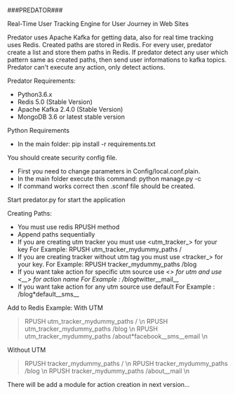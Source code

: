 ###PREDATOR###

Real-Time User Tracking Engine for User Journey in Web Sites

Predator uses Apache Kafka for getting data, also for real time tracking 
uses Redis. Created paths are stored in Redis. For every user, predator create 
a list and store them paths in Redis. If predator detect any user which pattern
same as created paths, then send user informations to kafka topics. 
Predator can't execute any action, only detect actions.


Predator Requirements:
  - Python3.6.x
  - Redis 5.0 (Stable Version)
  - Apache Kafka 2.4.0 (Stable Version)
  - MongoDB 3.6 or latest stable version


Python Requirements
  - In the main folder:
        pip install -r requirements.txt


You should create security config file. 
  - First you need to change parameters in Config/local.conf.plain.
  - In the main folder execute this command:
        python manage.py -c
  - If command works correct then .sconf file should be created. 


Start predator.py for start the application


Creating Paths:
  - You must use redis RPUSH method
  - Append paths sequentially
  - If you are creating utm tracker you must use <utm_tracker_> for your key
    For Example:
      RPUSH utm_tracker_mydummy_paths /
  - If you are creating tracker without utm tag you must use <tracker_> for
    your key.
    For Example:
      RPUSH tracker_mydummy_paths /blog
  - If you want take action for specific utm source use <*> for utm and use
  <__> for action name
    For Example : /blog*twitter__mail__
  - If you want take action for any utm source use default
    For Example : /blog*default__sms__

Add to Redis Example:
  With UTM
> RPUSH utm_tracker_mydummy_paths / \n
> RPUSH utm_tracker_mydummy_paths /blog \n
> RPUSH utm_tracker_mydummy_paths /about*facebook__sms__email \n

  Without UTM
> RPUSH tracker_mydummy_paths / \n
> RPUSH tracker_mydummy_paths /blog \n
> RPUSH tracker_mydummy_paths /about__mail \n

There will be add a module for action creation in next version...
